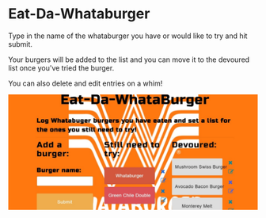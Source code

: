 # Eat-Da-Whataburger

Type in the name of the whataburger you have or would like to try and hit submit. 

Your burgers will be added to the list and you can move it to the devoured list once you've tried the burger.

You can also delete and edit entries on a whim!

![App Screenshot](https://github.com/hsaxion8/Eat-Da-Whataburger/blob/master/public/assets/images/eatDaWhataburgerPic.jpg)
